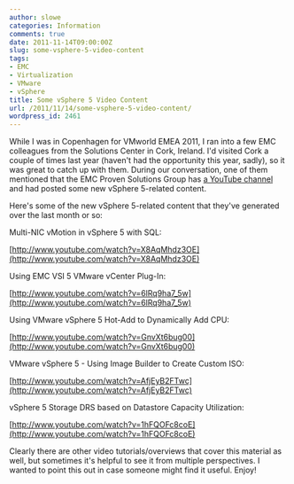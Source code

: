 ```yaml
---
author: slowe
categories: Information
comments: true
date: 2011-11-14T09:00:00Z
slug: some-vsphere-5-video-content
tags:
- EMC
- Virtualization
- VMware
- vSphere
title: Some vSphere 5 Video Content
url: /2011/11/14/some-vsphere-5-video-content/
wordpress_id: 2461
---
```


While I was in Copenhagen for VMworld EMEA 2011, I ran into a few EMC colleagues from the Solutions Center in Cork, Ireland. I'd visited Cork a couple of times last year (haven't had the opportunity this year, sadly), so it was great to catch up with them. During our conversation, one of them mentioned that the EMC Proven Solutions Group has [a YouTube channel](http://www.youtube.com/EMCprovenSolutions) and had posted some new vSphere 5-related content.

Here's some of the new vSphere 5-related content that they've generated over the last month or so:

Multi-NIC vMotion in vSphere 5 with SQL:  

[http://www.youtube.com/watch?v=X8AqMhdz3OE](http://www.youtube.com/watch?v=X8AqMhdz3OE)

Using EMC VSI 5 VMware vCenter Plug-In:  

[http://www.youtube.com/watch?v=6lRq9ha7_5w](http://www.youtube.com/watch?v=6lRq9ha7_5w)

Using VMware vSphere 5 Hot-Add to Dynamically Add CPU:  

[http://www.youtube.com/watch?v=GnvXt6bug00](http://www.youtube.com/watch?v=GnvXt6bug00)

VMware vSphere 5 - Using Image Builder to Create Custom ISO:  

[http://www.youtube.com/watch?v=AfjEyB2FTwc](http://www.youtube.com/watch?v=AfjEyB2FTwc)

vSphere 5 Storage DRS based on Datastore Capacity Utilization:  

[http://www.youtube.com/watch?v=1hFQOFc8coE](http://www.youtube.com/watch?v=1hFQOFc8coE)

Clearly there are other video tutorials/overviews that cover this material as well, but sometimes it's helpful to see it from multiple perspectives. I wanted to point this out in case someone might find it useful. Enjoy!
